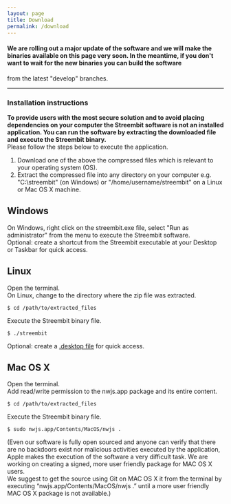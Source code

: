 ```yaml
---
layout: page
title: Download
permalink: /download
---
```



#### We are rolling out a major update of the software and we will make the binaries available on this page very soon. In the meantime, if you don't want to wait for the new binaries you can build the software
from the latest "develop" branches.


-----



### Installation instructions
**To provide users with the most secure solution and to avoid placing dependencies on your computer the Streembit software is not an installed application. You can run the software by extracting the downloaded file and execute the Streembit binary.**   
Please follow the steps below to execute the application.

1. Download one of the above the compressed files which is relevant to your operating system (OS).
2. Extract the compressed file into any directory on your computer e.g. "C:\streembit" (on Windows) or "/home/username/streembit" on a Linux or Mac OS X machine.

Windows
-------
On Windows, right click on the streembit.exe file, select "Run as administrator" from the menu to execute the Streembit software.   
Optional: create a shortcut from the Streembit executable at your Desktop or Taskbar for quick access.


Linux
-----
Open the terminal.    
On Linux, change to the directory where the zip file was extracted.   

```
$ cd /path/to/extracted_files
```     

Execute the Streembit binary file.  

```
$ ./streembit
```   

Optional: create a [.desktop file](https://wiki.archlinux.org/index.php/Desktop_entries) for quick access.

Mac OS X
--------
Open the terminal.    
Add read/write permission to the nwjs.app package and its entire content.

```
$ cd /path/to/extracted_files
```

Execute the Streembit binary file.     

```
$ sudo nwjs.app/Contents/MacOS/nwjs .
```   

(Even our software is fully open sourced and anyone can verify that there are no backdoors exist nor malicious activities executed by the application, Apple makes the execution of the software a very difficult task. We are working on creating a signed, more user friendly package for MAC OS X users.   
We suggest to get the source using Git on MAC OS X it from the terminal by executing “nwjs.app/Contents/MacOS/nwjs .” until a more user friendly MAC OS X package is not available.)




